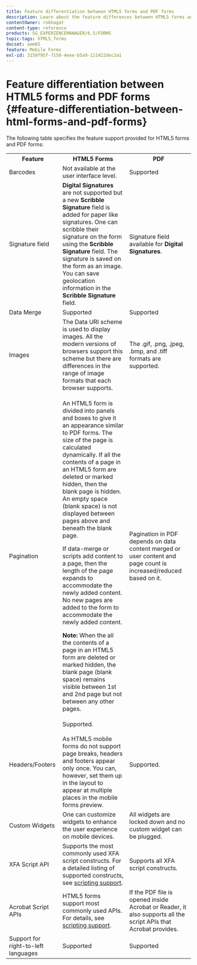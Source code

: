 ```yaml
---
title: Feature differentiation between HTML5 forms and PDF forms
description: Learn about the feature differences between HTML5 forms and PDF forms.
contentOwner: robhagat
content-type: reference
products: SG_EXPERIENCEMANAGER/6.5/FORMS
topic-tags: hTML5_forms
docset: aem65
feature: Mobile Forms
exl-id: 3150f95f-7150-4eee-b5a9-121422dec2a1
---
```

# Feature differentiation between HTML5 forms and PDF forms {#feature-differentiation-between-html-forms-and-pdf-forms}

The following table specifies the feature support provided for HTML5 forms and PDF forms:

<table>
 <tbody>
  <tr>
   <th>Feature</th>
   <th>HTML5 Forms</th>
   <th>PDF</th>
  </tr>
  <tr>
   <td>Barcodes<br /> </td>
   <td>Not available at the user interface level. </td>
   <td>Supported</td>
  </tr>
  <tr>
   <td>Signature field<br /> </td>
   <td><strong>Digital Signatures</strong> are not supported but a new <strong>Scribble Signature</strong> field is added for paper like signatures. One can scribble their signature on the form using the <strong>Scribble Signature</strong> field. The signature is saved on the form as an image. You can save geolocation information in the <strong>Scribble Signature</strong> field.</td>
   <td>Signature field available for <strong>Digital Signatures</strong>.</td>
  </tr>
  <tr>
   <td>Data Merge</td>
   <td>Supported</td>
   <td>Supported</td>
  </tr>
  <tr>
   <td>Images</td>
   <td>The Data URI scheme is used to display images. All the modern versions of browsers support this scheme but there are differences in the range of image formats that each browser supports.<br /> </td>
   <td>The .gif, .png, .jpeg, .bmp, and .tiff formats are supported.</td>
  </tr>
  <tr>
   <td>Pagination<br /> </td>
   <td><p>An HTML5 form is divided into panels and boxes to give it an appearance similar to PDF forms. The size of the page is calculated dynamically. If all the contents of a page in an HTML5 form are deleted or marked hidden, then the blank page is hidden. An empty space (blank space) is not displayed between pages above and beneath the blank page.</p> <p>If data-merge or scripts add content to a page, then the length of the page expands to accommodate the newly added content. No new pages are added to the form to accommodate the newly added content. </p> <p><strong>Note:</strong> When the all the contents of a page in an HTML5 form are deleted or marked hidden, the blank page (blank space) remains visible between 1st and 2nd page but not between any other pages.</p> </td>
   <td>Pagination in PDF depends on data content merged or user content and page count is increased/reduced based on it.</td>
  </tr>
  <tr>
   <td>Headers/Footers </td>
   <td>Supported. <br /> <br /> As HTML5 mobile forms do not support page breaks, headers and footers appear only once. You can, however, set them up in the layout to appear at multiple places in the mobile forms preview.<br /> </td>
   <td>Supported.</td>
  </tr>
  <tr>
   <td>Custom Widgets</td>
   <td>One can customize widgets to enhance the user experience on mobile devices.<br /> </td>
   <td>All widgets are locked down and no custom widget can be plugged.<br /> </td>
  </tr>
  <tr>
   <td>XFA Script API</td>
   <td>Supports the most commonly used XFA script constructs. For a detailed listing of supported constructs, see <a href="/help/forms/using/scripting-support.md">scripting support</a>.</td>
   <td>Supports all XFA script constructs.</td>
  </tr>
  <tr>
   <td>Acrobat Script APIs </td>
   <td>HTML5 forms support most commonly used APIs. For details, see <a href="/help/forms/using/scripting-support.md">scripting support</a>.</td>
   <td>If the PDF file is opened inside Acrobat or Reader, it also supports all the script APIs that Acrobat provides.</td>
  </tr>
  <tr>
   <td>Support for right-to-left languages </td>
   <td>Supported</td>
   <td>Supported</td>
  </tr>
 </tbody>
</table>

<!--Follow the best practices to enable a form template for HTML5 renditions and ensure that the behavior and appearance of HTML5 forms and XFA-based PDF is consistent. For detailed list of best practices, see [Best practices to design an HTML5 form.](/help/forms/using/best-practices-design-html5-forms.md)-->
